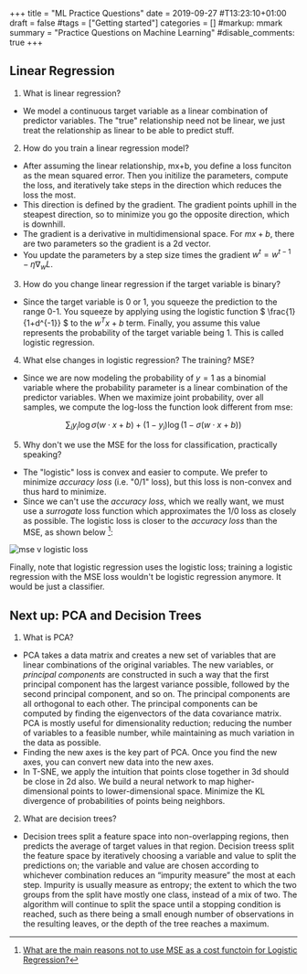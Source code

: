 +++
title = "ML Practice Questions"
date = 2019-09-27  #T13:23:10+01:00
draft = false
#tags = ["Getting started"]
categories = []
#markup: mmark
summary = "Practice Questions on Machine Learning"
#disable_comments: true
+++

## Linear Regression

1. What is linear regression?
  * We model a continuous target variable as a linear combination of predictor variables. The "true" relationship need not be linear, we just treat the relationship as linear to be able to predict stuff.

2. How do you train a linear regression model?
  * After assuming the linear relationship, mx+b, you define a loss funciton as the mean squared error. Then you initilize the parameters, compute the loss, and iteratively take steps in the direction which reduces the loss the most. 
  * This direction is defined by the gradient. The gradient points uphill in the steapest direction, so to minimize you go the opposite direction, which is downhill.
  * The gradient is a derivative in multidimensional space. For $mx+b$, there are two parameters so the gradient is a 2d vector.
  * You update the parameters by a step size times the gradient $w^{t} = w^{t-1} - \eta \nabla_{w}L$.

3. How do you change linear regression if the target variable is binary?
  * Since the target variable is 0 or 1, you squeeze the prediction to the range 0-1. You squeeze by applying using the logistic function $ \frac{1}{1+d^{-1}} $ to the $w^{T}x + b$ term. Finally, you assume this value represents the probability of the target variable being 1. This is called logistic regression.

4. What else changes in logistic regression? The training? MSE?
  * Since we are now modeling the probability of $y=1$ as a binomial variable where the probability parameter is a linear combination of the predictor variables. When we maximize joint probability, over all samples, we compute the log-loss the function look different from mse: 

  $$\sum_i y_i \log \sigma(w \cdot x+b)+(1-y_i)\log(1-\sigma(w \cdot x+b))$$

5. Why don't we use the MSE for the loss for classification, practically speaking?
  * The "logistic" loss is convex and easier to compute. We prefer to minimize _accuracy loss_ (i.e. "0/1" loss), but this loss is non-convex and thus hard to minimize.
  * Since we can't use the _accuracy loss_, which we really want, we must use a _surrogate_ loss function which approximates the 1/0 loss as closely as possible. The logistic loss is closer to the _accuracy loss_ than the MSE, as shown below [^1]:

![mse v logistic loss](/img/mse_v_logistic_loss.png)

Finally, note that logistic regression uses the logistic loss; training a logistic regression with the MSE loss wouldn't be logistic regression anymore. It would be just a classifier.

## Next up: PCA and Decision Trees
1. What is PCA?
* PCA takes a data matrix and creates a new set of variables that are linear combinations of the original variables. The new variables, or _principal components_ are constructed in such a way that the first principal component has the largest variance possible, followed by the second principal component, and so on. The principal components are all orthogonal to each other. The principal components can be computed by finding the eigenvectors of the data covariance matrix. PCA is mostly useful for dimensionality reduction; reducing the number of variables to a feasible number, while maintaining as much variation in the data as possible.
* Finding the new axes is the key part of PCA. Once you find the new axes, you can convert new data into the new axes.
* In T-SNE, we apply the intuition that points close together in 3d should be close in 2d also. We build a neural network to map higher-dimensional points to lower-dimensional space. Minimize the KL divergence of probabilities of points being neighbors.

2. What are decision trees?
* Decision trees split a feature space into non-overlapping regions, then predicts the average of target values in that region. Decision treess split the feature space by iteratively choosing a variable and value to split the predictions on; the variable and value are chosen according to whichever combination reduces an “impurity measure” the most at each step. Impurity is usually measure as entropy; the extent to which the two groups from the split have mostly one class, instead of a mix of two. The algorithm will continue to split the space until a stopping condition is reached, such as there being a small enough number of observations in the resulting leaves, or the depth of the tree reaches a maximum.

[^1]: [What are the main reasons not to use MSE as a cost functoin for Logistic Regression?](https://www.quora.com/What-are-the-main-reasons-not-to-use-MSE-as-a-cost-function-for-Logistic-Regression)